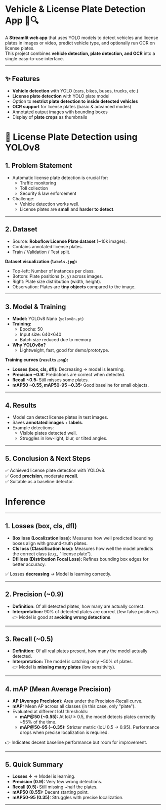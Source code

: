 # Vehicle & License Plate Detection App 🚗🔍

A **Streamlit web app** that uses YOLO models to detect vehicles and license plates in images or video, predict vehicle type, and optionally run OCR on license plates.  
This project combines **vehicle detection, plate detection, and OCR** into a single easy-to-use interface.

---

## ✨ Features

- **Vehicle detection** with YOLO (cars, bikes, buses, trucks, etc.)
- **License plate detection** with YOLO plate model
- Option to **restrict plate detection to inside detected vehicles**
- **OCR support** for license plates (basic & advanced modes)
- Annotated output images with bounding boxes
- Display of **plate crops** as thumbnails

# 🚗 License Plate Detection using YOLOv8

## 1. Problem Statement
- Automatic license plate detection is crucial for:
  - Traffic monitoring
  - Toll collection
  - Security & law enforcement
- Challenge:
  - Vehicle detection works well.
  - License plates are **small** and **harder to detect**.

---

## 2. Dataset
- Source: **Roboflow License Plate dataset** (~10k images).
- Contains annotated license plates.
- Train / Validation / Test split.
  
**Dataset visualization (`labels.jpg`):**
- Top-left: Number of instances per class.
- Bottom: Plate positions (x, y) across images.
- Right: Plate size distribution (width, height).
- Observation: Plates are **tiny objects** compared to the image.

---

## 3. Model & Training
- **Model:** YOLOv8 Nano (`yolov8n.pt`)
- **Training:**
  - Epochs: 50
  - Input size: 640×640
  - Batch size reduced due to memory
- **Why YOLOv8n?**
  - Lightweight, fast, good for demo/prototype.

**Training curves (`results.png`):**
- **Losses (box, cls, dfl):** Decreasing → model is learning.
- **Precision ~0.9:** Predictions are correct when detected.
- **Recall ~0.5:** Still misses some plates.
- **mAP50 ~0.55, mAP50-95 ~0.35:** Good baseline for small objects.

---

## 4. Results
- Model can detect license plates in test images.
- Saves **annotated images** + **labels**.
- Example detections:
  - Visible plates detected well.
  - Struggles in low-light, blur, or tilted angles.

---

## 5. Conclusion & Next Steps
✅ Achieved license plate detection with YOLOv8.  
✅ Good **precision**, moderate **recall**.  
✅ Suitable as a baseline detector.

  

# Inference



---

## 1. Losses (box, cls, dfl)
- **Box loss (Localization loss):** Measures how well predicted bounding boxes align with ground-truth plates.  
- **Cls loss (Classification loss):** Measures how well the model predicts the correct class (e.g., "license plate").  
- **Dfl loss (Distribution Focal Loss):** Refines bounding box edges for better accuracy.  

✅ Losses **decreasing** → Model is learning correctly.

---

## 2. Precision (~0.9)
- **Definition:** Of all detected plates, how many are actually correct.  
- **Interpretation:** 90% of detected plates are correct (few false positives).  
👉 Model is good at **avoiding wrong detections**.

---

## 3. Recall (~0.5)
- **Definition:** Of all real plates present, how many the model actually detected.  
- **Interpretation:** The model is catching only ~50% of plates.  
👉 Model is **missing many plates** (low sensitivity).

---

## 4. mAP (Mean Average Precision)
- **AP (Average Precision):** Area under the Precision-Recall curve.  
- **mAP:** Mean AP across all classes (in this case, only "plate").  
- Evaluated at different IoU thresholds:
  - **mAP@50 (~0.55):** At IoU ≥ 0.5, the model detects plates correctly ~55% of the time.  
  - **mAP@50-95 (~0.35):** Stricter metric (IoU 0.5 → 0.95). Performance drops when precise localization is required.  

👉 Indicates decent baseline performance but room for improvement.

---

## 5. Quick Summary
- **Losses ↓** → Model is learning.  
- **Precision (0.9):** Very few wrong detections.  
- **Recall (0.5):** Still missing ~half the plates.  
- **mAP50 (0.55):** Decent starting point.  
- **mAP50-95 (0.35):** Struggles with precise localization.  

---




